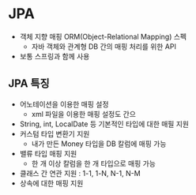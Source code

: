 # JPA
- 객체 지향 매핑 ORM(Object-Relational Mapping) 스펙
  - 자바 객체와 관계형 DB 간의 매핑 처리를 위한 API
- 보통 스프링과 함께 사용

## JPA 특징
- 어노테이션을 이용한 매핑 설정
  - xml 파일을 이용한 매핑 설정도 간으
- String, int, LocalDate 등 기본적인 타입에 대한 매필 지원
- 커스텀 타입 변환기 지원
  - 내가 만든 Money 타입을 DB 칼럼에 매핑 가능
- 밸류 타입 매핑 지원
  - 한 개 이상 칼럼을 한 개 타입으로 매핑 가능
- 클래스 간 연관 지원 : 1-1, 1-N, N-1, N-M
- 상속에 대한 매핑 지원
